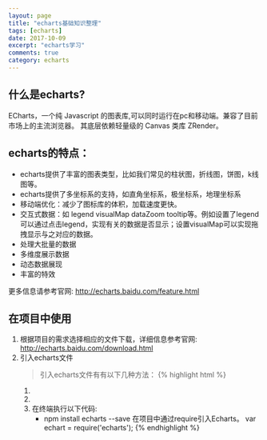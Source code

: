 ```yaml
---
layout: page
title: "echarts基础知识整理"
tags: [echarts]
date: 2017-10-09
excerpt: "echarts学习"
comments: true
category: echarts
---
```

## 什么是echarts?
ECharts，一个纯 Javascript 的图表库,可以同时运行在pc和移动端。兼容了目前市场上的主流浏览器。
其底层依赖轻量级的 Canvas 类库 ZRender。

## echarts的特点：
- echarts提供了丰富的图表类型，比如我们常见的柱状图，折线图，饼图，k线图等。  
- echarts提供了多坐标系的支持，如直角坐标系，极坐标系，地理坐标系
- 移动端优化：减少了图标库的体积，加载速度更快。
- 交互式数据：如 legend visualMap dataZoom tooltip等。例如设置了legend可以通过点击legend，实现有关的数据是否显示；设置visualMap可以实现拖拽显示与之对应的数据。
- 处理大批量的数据
- 多维度展示数据
- 动态数据展现
- 丰富的特效

更多信息请参考官网: <http://echarts.baidu.com/feature.html> 

## 在项目中使用
1. 根据项目的需求选择相应的文件下载，详细信息参考官网: <http://echarts.baidu.com/download.html>
2. 引入echarts文件
    > 引入echarts文件有有以下几种方法：
    {% highlight html %}
    <!-- 引入下载的ECharts 文件 -->
    1. <script src="echarts.min.js"></script>
    2. <!-- 通过cdn引入ECharts文件 -->
       <script src="https://cdnjs.cloudflare.com/ajax/libs/echarts/3.7.1/echarts.common.min.js"></script>
    3. <!-- 在webpack中使用 -->
        在终端执行以下代码:
        - npm install echarts --save
        在项目中通过require引入Echarts。
        var echart = require('echarts');
    {% endhighlight %}    
